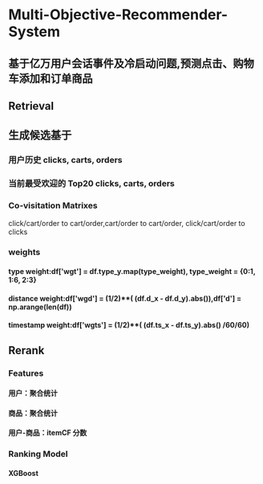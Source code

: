 # Multi-Objective-Recommender-System
## 基于亿万用户会话事件及冷启动问题,预测点击、购物车添加和订单商品
## Retrieval
## 生成候选基于
### 用户历史 clicks, carts, orders 
###  当前最受欢迎的 Top20 clicks, carts, orders
### Co-visitation Matrixes
click/cart/order to cart/order,cart/order to cart/order, click/cart/order to clicks
### weights
#### type weight:df['wgt'] = df.type_y.map(type_weight), type_weight = {0:1, 1:6, 2:3} 
#### distance weight:df['wgd'] = (1/2)**( (df.d_x - df.d_y).abs()),df['d'] = np.arange(len(df))  
#### timestamp weight:df['wgts'] = (1/2)**( (df.ts_x - df.ts_y).abs() /60/60)

## Rerank
### Features
#### 用户：聚合统计
#### 商品：聚合统计
#### 用户-商品：itemCF 分数
### Ranking Model
#### XGBoost

